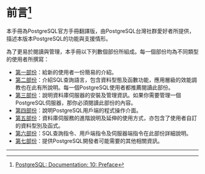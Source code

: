 # 前言[^1]

本手冊為PostgreSQL官方手冊翻譯版，由PostgreSQL台灣社群愛好者所提供，描述本版本PostgreSQL的功能與支援情形。

為了更易於閱讀與管理，本手冊以下列數個部份所組成。每一個部份均為不同類型的使用者所撰寫：

* [第一部份](/i-tutorial.md)：給新的使用者一份簡易的介紹。
* [第二部份](/ii-the-sql-language.md)：介紹SQL查詢語言，包含資料型態及函數功能，應用層級的效能調教也在此有所說明。每一個PostgreSQL使用者都推薦閱讀此部份。
* [第三部份](/iii-server-administration.md)：說明資料庫伺服器的安裝及管理資訊。如果你需要管理一個PostgreSQL伺服器，那你必須閱讀此部份的內容。
* [第四部份](/iv-client-interfaces.md)：說明PostgreSQL用戶端的程式操作介面。
* [第五部份](/v-server-programming.md)：資料庫伺服務的進階說明及延伸的使用方式，亦包含了使用者自訂的資料型別及函式。
* [第六部份](/vi-reference.md)：SQL查詢指令、用戶端指令及伺服器端指令在此部份詳細說明。
* [第七部份](/vii-internals.md)：提供PostgreSQL開發者可能需要的其他相關資訊。

---

[^1]: [PostgreSQL: Documentation: 10: Preface](https://www.postgresql.org/docs/10/static/preface.html)

